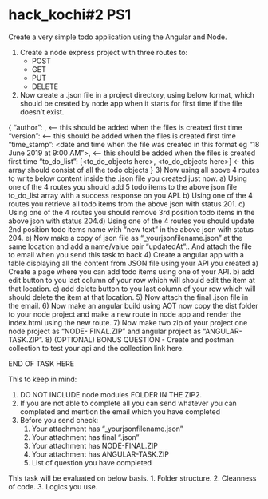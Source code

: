 # hack_kochi#2 PS1

Create a very simple todo application using the Angular and Node.
1) Create a node express project with three routes to:
    - POST
    - GET
    - PUT
    - DELETE
2) Now create a .json file in a project directory, using below format, which should be created by node app when it starts for first time if the file doesn’t exist.

 {
    “author”: <your name>, <— this should be added when the files is created first time
    “version”: <This should be pulled from your package.json file using your code and inserted here> <— this should be added when the files is created first time
    “time_stamp”: <date and time when the file was created in this format eg “18 June 2019 at 9:00 AM”>, <— this should be added when the files is created first time
    “to_do_list”: [<to_do_objects here>, <to_do_objects here>] <- this array should consist of all the todo objects
 }
3) Now using all above 4 routes to write below content inside the .json file you created just now.
    a) Using one of the 4 routes you should add 5 todo items to the above json file to_do_list array with a success response on you API.
    b) Using one of the 4 routes you retrieve all todo items from the above json with status 201.
c) Using one of the 4 routes you should remove 3rd position todo items in the above json with status 204.d) Using one of the 4 routes you should update 2nd position todo items name with “new text” in the above json with status 204.
e) Now make a copy of json file as “_yourjsonfilename.json” at the same location and add a name/value pair “updatedAt”:<time this copy file was created>.
        And attach the file to email when you send this task to back
4) Create a angular app with a table displaying all the content from JSON file using your API you created
    a) Create a page where you can add todo items using one of your API.
    b) add edit button to you last column of your row which will should edit the item at that location.
    c) add delete button to you last column of your row which will should delete the item at that location.
5) Now attach the final .json file in the email.
6) Now make an angular build using AOT now copy the dist folder to your node project and make a new route in node app and render the index.html using the new route.
7) Now make two zip of your project one node project as “NODE- FINAL.ZIP” and angular project as “ANGULAR-TASK.ZIP”.
8) (OPTIONAL) BONUS QUESTION - Create and postman collection to test your api and the collection link here.

END OF TASK HERE

This to keep in mind:
1. DO NOT INCLUDE node modules FOLDER IN THE ZIP2. 
2. If you are not able to complete all you can send whatever you can completed and mention the email which you have completed
3. Before you send check:
    1. Your attachment has “_yourjsonfilename.json”
    2. Your attachment has final “.json”
    3. Your attachment has NODE-FINAL.ZIP
    4. Your attachment has ANGULAR-TASK.ZIP
    5. List of question you have completed

This task will be evaluated on below basis.
    1. Folder structure.
    2. Cleanness of code.
    3. Logics you use.
